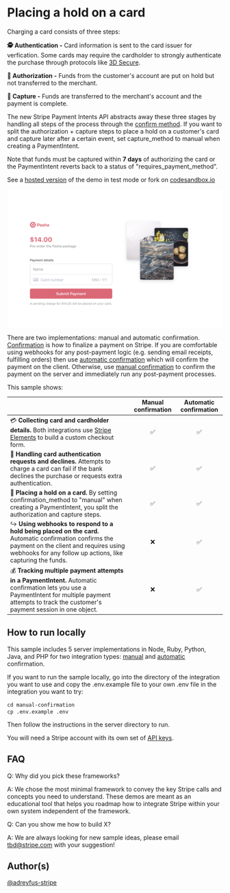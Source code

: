 # Placing a hold on a card
Charging a card consists of three steps:

**🕵️ Authentication -** Card information is sent to the card issuer for verfication. Some cards may require the cardholder to strongly authenticate the purchase through protocols like [3D Secure](https://stripe.com/ie/guides/3d-secure-2). 

**💁 Authorization -** Funds from the customer's account are put on hold but not transferred to the merchant. 

**💸 Capture -** Funds are transferred to the merchant's account and the payment is complete.

The new Stripe Payment Intents API abstracts away these three stages by handling all steps of the process through the [confirm method](https://stripe.com/docs/api/payment_intents/confirm). If you want to split the authorization + capture steps to place a hold on a customer's card and capture later after a certain event, set capture_method to manual when creating a PaymentIntent.

Note that funds must be captured within **7 days** of authorizing the card or the PaymentIntent reverts back to a status of "requires_payment_method".

See a [hosted version](https://nbzjj.sse.codesandbox.io/) of the demo in test mode or fork on [codesandbox.io](https://codesandbox.io/s/stripe-sample-placing-a-hold-nbzjj)

<img src="./placing-hold-preview.png" alt="Checkout page to place a hold" align="center">

There are two implementations: manual and automatic confirmation. [Confirmation](https://stripe.com/docs/api/payment_intents/confirm) is how to finalize a payment on Stripe. If you are comfortable using webhooks for any post-payment logic (e.g. sending email receipts, fulfilling orders) then use [automatic confirmation](/auto-confirmation) which will confirm the payment on the client. Otherwise, use [manual confirmation](/manual-confirmation) to confirm the payment on the server and immediately run any post-payment processes.

This sample shows:
<!-- prettier-ignore -->
|     | Manual confirmation | Automatic confirmation
:--- | :---: | :---:
💳 **Collecting card and cardholder details.** Both integrations use [Stripe Elements](https://stripe.com/docs/stripe-js) to build a custom checkout form. | ✅  | ✅ |
🙅 **Handling card authentication requests and declines.** Attempts to charge a card can fail if the bank declines the purchase or requests extra authentication.  | ✅  | ✅ |
💁 **Placing a hold on a card.** By setting confirmation_method to "manual" when creating a PaymentIntent, you split the authorization and capture steps. | ✅ | ✅ |
↪️ **Using webhooks to respond to a hold being placed on the card.** Automatic confirmation confirms the payment on the client and requires using webhooks for any follow up actions, like capturing the funds. | ❌ | ✅ |
💰 **Tracking multiple payment attempts in a PaymentIntent.** Automatic confirmation lets you use a PaymentIntent for multiple payment attempts to track the customer's payment session in one object. | ❌ | ✅ |


## How to run locally
This sample includes 5 server implementations in Node, Ruby, Python, Java, and PHP for two integration types: [manual](/manual-confirmation) and [automatic](/auto-confirmation) confirmation. 

If you want to run the sample locally, go into the directory of the integration you want to use and copy the .env.example file to your own .env file in the integration you want to try: 

```
cd manual-confirmation 
cp .env.example .env
```

Then follow the instructions in the server directory to run.

You will need a Stripe account with its own set of [API keys](https://stripe.com/docs/development#api-keys).


## FAQ
Q: Why did you pick these frameworks?

A: We chose the most minimal framework to convey the key Stripe calls and concepts you need to understand. These demos are meant as an educational tool that helps you roadmap how to integrate Stripe within your own system independent of the framework.

Q: Can you show me how to build X?

A: We are always looking for new sample ideas, please email tbd@stripe.com with your suggestion!

## Author(s)
[@adreyfus-stripe](https://twitter.com/adrind)
